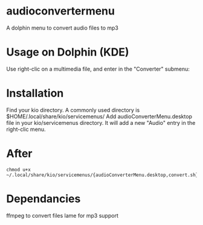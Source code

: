 # audioconvertermenu
A dolphin menu to convert audio files to mp3

# Usage on Dolphin (KDE)
Use right-clic on a multimedia file, and enter in the "Converter" submenu:

# Installation
Find your kio directory. A commonly used directory is $HOME/.local/share/kio/servicemenus/
Add audioConverterMenu.desktop file in your kio/servicemenus directory. It will add a new "Audio" entry in the right-clic menu.

# After
```shell
chmod u+x ~/.local/share/kio/servicemenus/{audioConverterMenu.desktop,convert.sh}
```

# Dependancies
ffmpeg to convert files
lame for mp3 support
